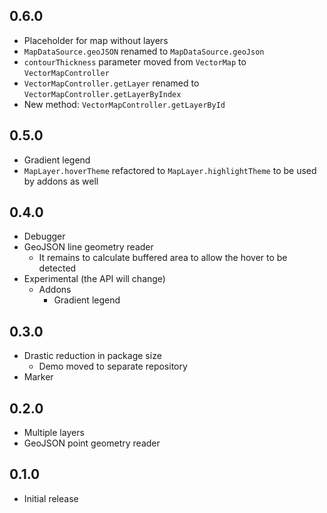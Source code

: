 ## 0.6.0

* Placeholder for map without layers
* `MapDataSource.geoJSON` renamed to `MapDataSource.geoJson`
* `contourThickness` parameter moved from `VectorMap` to `VectorMapController`
* `VectorMapController.getLayer` renamed to `VectorMapController.getLayerByIndex`
* New method: `VectorMapController.getLayerById`

## 0.5.0

* Gradient legend
* `MapLayer.hoverTheme` refactored to `MapLayer.highlightTheme` to be used by addons as well

## 0.4.0

* Debugger
* GeoJSON line geometry reader
  * It remains to calculate buffered area to allow the hover to be detected
* Experimental (the API will change)
  * Addons
    * Gradient legend

## 0.3.0

* Drastic reduction in package size
  * Demo moved to separate repository
* Marker

## 0.2.0

* Multiple layers
* GeoJSON point geometry reader

## 0.1.0

* Initial release
